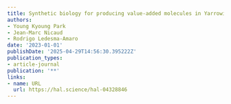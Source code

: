 ```yaml
---
title: Synthetic biology for producing value-added molecules in Yarrowia lipolytica
authors:
- Young Kyoung Park
- Jean‐Marc Nicaud
- Rodrigo Ledesma‐Amaro
date: '2023-01-01'
publishDate: '2025-04-29T14:56:30.395222Z'
publication_types:
- article-journal
publication: '**'
links:
- name: URL
  url: https://hal.science/hal-04328846
---
```

